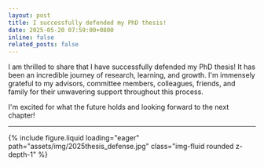 ```yaml
---
layout: post
title: I successfully defended my PhD thesis!
date: 2025-05-20 07:59:00+0800
inline: false
related_posts: false
---
```


I am thrilled to share that I have successfully defended my PhD thesis! It has been an incredible journey of research, learning, and growth. I'm immensely grateful to my advisors, committee members, colleagues, friends, and family for their unwavering support throughout this process.

I'm excited for what the future holds and looking forward to the next chapter!

---


<swiper-container keyboard="true" navigation="true" pagination="true" pagination-clickable="true" pagination-dynamic-bullets="true" rewind="true">
  <swiper-slide>{% include figure.liquid loading="eager" path="assets/img/2025thesis_defense.jpg" class="img-fluid rounded z-depth-1" %}</swiper-slide>
</swiper-container>
